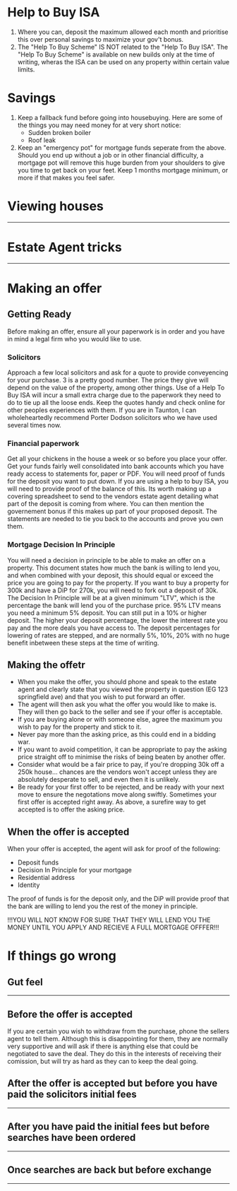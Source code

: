 # Help to Buy ISA
1) Where you can, deposit the maximum allowed each month and prioritise this over personal savings to maximize your gov't bonus.
1) The "Help To Buy Scheme" IS NOT related to the "Help To Buy ISA". The "Help To Buy Scheme" is available on new builds only at the time of writing, wheras the ISA can be used on any property within certain value limits.

# Savings
1) Keep a fallback fund before going into housebuying. Here are some of the things you may need money for at very short notice:
    - Sudden broken boiler
    - Roof leak
1) Keep an "emergency pot" for mortgage funds seperate from the above. 
   Should you end up without a job or in other financial difficulty, a mortgage pot will remove this huge burden from your shoulders to give you time to get back on your feet.
   Keep 1 months mortgage minimum, or more if that makes you feel safer.

# Viewing houses
---

# Estate Agent tricks
---

# Making an offer
## Getting Ready
Before making an offer, ensure all your paperwork is in order and you have in mind a legal firm who you would like to use.
### Solicitors
Approach a few local solicitors and ask for a quote to provide conveyencing for your purchase. 3 is a pretty good number. The price they give will depend on the value of the property, among other things.
Use of a Help To Buy ISA will incur a small extra charge due to the paperwork they need to do to tie up all the loose ends.
Keep the quotes handy and check online for other peoples experiences with them.
If you are in Taunton, I can wholeheartedly recommend Porter Dodson solicitors who we have used several times now.
### Financial paperwork 
Get all your chickens in the house a week or so before you place your offer. Get your funds fairly well consolidated into bank accounts which you have ready access to statements for, paper or PDF.
You will need proof of funds for the deposit you want to put down. If you are using a help to buy ISA, you will need to provide proof of the balance of this.
Its worth making up a covering spreadsheet to send to the vendors estate agent detailing what part of the deposit is coming from where.
You can then mention the governement bonus if this makes up part of your proposed deposit.
The statements are needed to tie you back to the accounts and prove you own them.
### Mortgage Decision In Principle
You will need a decision in principle to be able to make an offer on a property. This document states how much the bank is willing to lend you, and when combined with your deposit, this should equal or exceed the price you are going to pay for the property.
If you want to buy a property for 300k and have a DiP for 270k, you will need to fork out a deposit of 30k. The Decision In Principle will be at a given minimum "LTV", which is the percentage the bank will lend you of the purchase price.
95% LTV means you need a minimum 5% deposit. You can still put in a 10% or higher deposit. The higher your deposit percentage, the lower the interest rate you pay and the more deals you have access to.
The deposit percentages for lowering of rates are stepped, and are normally 5%, 10%, 20% with no huge benefit inbetween these steps at the time of writing.
## Making the offetr
- When you make the  offer, you should phone and speak to the estate agent and clearly state that you viewed the property in question (EG 123 springfield ave) and that you wish to put forward an offer.
- The agent will then ask you what the offer you would like to make is. They will then go back to the seller and see if your offer is acceptable.
- If you are buying alone or with someone else, agree the maximum you wish to pay for the property and stick to it.
- Never pay more than the asking price, as this could end in a bidding war.
- If you want to avoid competition, it can be appropriate to pay the asking price straight off to minimise the risks of being beaten by another offer.
- Consider what would be a fair price to pay, if you're dropping 30k off a 250k house... chances are the vendors won't accept unless they are absolutely desperate to sell, and even then it is unlikely.
- Be ready for your first offer to be rejected, and be ready with your next move to ensure the negotations move along swiftly. Sometimes your first offer is accepted right away. As above, a surefire way to get accepted is to offer the asking price.
## When the offer is accepted
When your offer is accepted, the agent will ask for proof of the following:
- Deposit funds
- Decision In Principle for your mortgage
- Residential address
- Identity

The proof of funds is for the deposit only, and the DiP will provide proof that the bank are willing to lend you the rest of the money in principle.

!!!YOU WILL NOT KNOW FOR SURE THAT THEY WILL LEND YOU THE MONEY UNTIL YOU APPLY AND RECIEVE A FULL MORTGAGE OFFFER!!!

# If things go wrong
## Gut feel
---
## Before the offer is accepted
If you are certain you wish to withdraw from the purchase, phone the sellers agent to tell them.
Although this is disappointing for them, they are normally very supportive and will ask if there is anything else that could be negotiated to save the deal.
They do this in the interests of receiving their comission, but will try as hard as they can to keep the deal going.
## After the offer is accepted but before you have paid the solicitors initial fees
---
## After you have paid the initial fees but before searches have been ordered
---
## Once searches are back but before exchange
---
